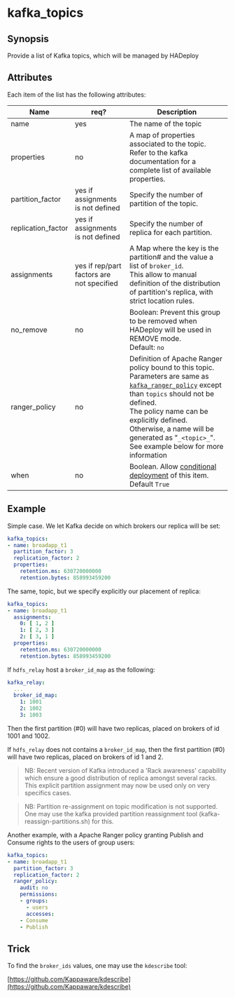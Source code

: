 # kafka_topics

## Synopsis

Provide a list of Kafka topics, which will be managed by HADeploy

## Attributes

Each item of the list has the following attributes:

Name | req? |	Description
--- | --- | ---
name|yes|The name of the topic
properties|no|A map of properties associated to the topic. Refer to the kafka documentation for a complete list of available properties.
partition_factor|yes if assignments is not defined|Specify the number of partition of the topic.
replication_factor|yes if assignments is not defined|Specify the number of replica for each partition.
assignments|yes if rep/part factors are not specified|A Map where the key is the partition# and the value a list of `broker_id`.<br>This allow to manual definition of the distribution of partition's replica, with strict location rules.
no_remove|no|Boolean: Prevent this group to be removed when HADeploy will be used in REMOVE mode.<br>Default: `no`
ranger_policy|no|Definition of Apache Ranger policy bound to this topic. Parameters are same as [`kafka_ranger_policy`](../ranger/kafka_ranger_policies) except than `topics` should not be defined.<br>The policy name can be explicitly defined. Otherwise, a name will be generated as "`_<topic>_`".<br>See example below for more information
when|no|Boolean. Allow [conditional deployment](../../more/conditional_deployment) of this item.<br>Default `True` 

## Example

Simple case. We let Kafka decide on which brokers our replica will be set:
```yaml
kafka_topics:
- name: broadapp_t1
  partition_factor: 3
  replication_factor: 2
  properties:
    retention.ms: 630720000000
    retention.bytes: 858993459200
```
The same, topic, but we specify explicitly our placement of replica:
```yaml
kafka_topics:
- name: broadapp_t1
  assignments:
    0: [ 1, 2 ]
    1: [ 2, 3 ]
    2: [ 3, 1 ]
  properties:
    retention.ms: 630720000000
    retention.bytes: 858993459200
```
If `hdfs_relay` host a `broker_id_map` as the following:
```yaml
kafka_relay:
  ...
  broker_id_map:
    1: 1001
    2: 1002
    3: 1003
```
Then the first partition (#0) will have two replicas, placed on brokers of id 1001 and 1002.

If `hdfs_relay` does not contains a `broker_id_map`, then the first partition (#0) will have two replicas, placed on brokers of id 1 and 2. 

> NB: Recent version of Kafka introduced a 'Rack awareness' capability which ensure a good distribution of replica amongst several racks. This explicit partition assignment may now be used only on very specifics cases.

> NB: Partition re-assignment on topic modification is not supported. One may use the kafka provided partition reassignment tool (kafka-reassign-partitions.sh) for this.
 
Another example, with a Apache Ranger policy granting Publish and Consume rights to the users of group users:
```yaml
kafka_topics:
- name: broadapp_t1
  partition_factor: 3
  replication_factor: 2
  ranger_policy:
    audit: no
    permissions:
    - groups:
      - users
      accesses:
    - Consume
    - Publish
```

## Trick

To find the `broker_ids` values, one may use the `kdescribe` tool:

[https://github.com/Kappaware/kdescribe](https://github.com/Kappaware/kdescribe)
 

